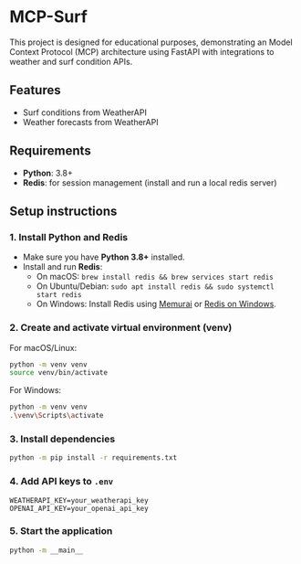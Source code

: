 # MCP-Surf

This project is designed for educational purposes, demonstrating an Model Context Protocol (MCP) architecture using FastAPI with integrations to weather and surf condition APIs.

## Features

- Surf conditions from WeatherAPI
- Weather forecasts from WeatherAPI

## Requirements

- **Python**: 3.8+
- **Redis**: for session management (install and run a local redis server)

## Setup instructions

### 1. Install Python and Redis

- Make sure you have **Python 3.8+** installed.
- Install and run **Redis**:
  - On macOS: `brew install redis && brew services start redis`
  - On Ubuntu/Debian: `sudo apt install redis && sudo systemctl start redis`
  - On Windows: Install Redis using [Memurai](https://www.memurai.com/) or [Redis on Windows](https://github.com/microsoftarchive/redis).

### 2. Create and activate virtual environment (venv)

For macOS/Linux:

```bash
python -m venv venv
source venv/bin/activate
```

For Windows:

```bash
python -m venv venv
.\venv\Scripts\activate
```

### 3. Install dependencies

```bash
python -m pip install -r requirements.txt
```

### 4. Add API keys to `.env`

```dotenv
WEATHERAPI_KEY=your_weatherapi_key
OPENAI_API_KEY=your_openai_api_key
```

### 5. Start the application

```bash
python -m __main__
```
